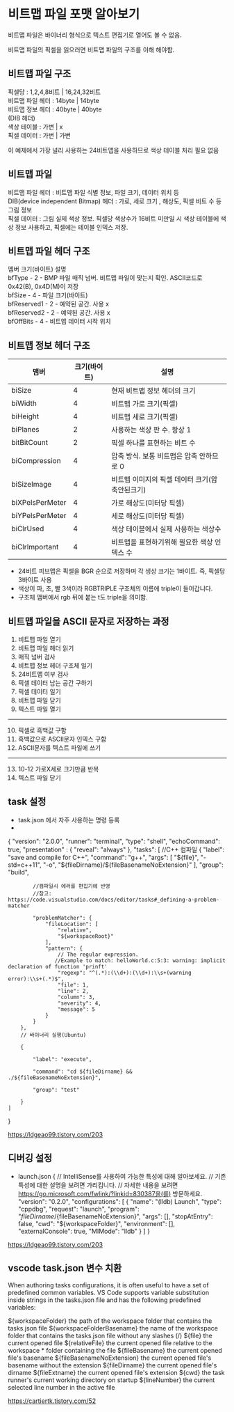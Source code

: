 # 비트맵 파일 포맷 알아보기

비트맵 파일은 바이너리 형식으로 텍스트 편집기로 열어도 볼 수 없음.

비트맵 파일의 픽셀을 읽으러면 비트맵 파일의 구조를 이해 해야함.

## 비트맵 파일 구조
픽셀당      : 1,2,4,8비트 | 16,24,32비트  
비트맵 파일 헤더 : 14byte  |  14byte  
비트맵 정보 헤더 : 40byte  |  40byte  
(DIB 헤더)  
색상 테이블 :     가변     |     x  
픽셀 데이터 :     가변     |    가변  

이 예제에서 가장 널리 사용하는 24비트맵을 사용하므로 색상 테이블 처리 필요 없음

## 비트맵 파일 
비트맵 파일 헤더 : 비트맵 파일 식별 정보, 파일 크기, 데이터 위치 등  
DIB(device independent Bitmap) 헤더 : 가로, 세로 크기 , 해상도, 픽셀 비트 수 등 그림 정보  
픽셀 데이터 : 그림 실제 색상 정보. 픽셀당 색상수가 16비트 미만일 시 색상 테이블에 색상 정보 사용하고, 픽셀에는 테이블 인덱스 저장.  

## 비트맵 파일 헤더 구조
멤버         크기(바이트)  설명  
bfType      - 2 - BMP 파일 매직 넘버. 비트맵 파일이 맞는지 확인. ASCII코드로 0x42(B), 0x4D(M)이 저장  
bfSize      - 4 - 파일 크기(바이트)  
bfReserved1 - 2 - 예약된 공간. 사용 x  
bfReserved2 - 2 - 예약된 공간. 사용 x  
bfOffBits   - 4 - 비트맵 데이터 시작 위치  

## 비트맵 정보 헤더 구조
|맴버|크기(바이트)|설명|
|--|----------|---|  
|biSize			|4|현재 비트맵 정보 헤더의 크기||  
|biWidth		|4|비트맵 가로 크기(픽셀)|
|biHeight		|4|비트맵 세로 크기(픽셀)|
|biPlanes		|2|사용하는 색상 판 수. 항상 1|
|bitBitCount	|2|픽셀 하나를 표현하는 비트 수 |
|biCompression	|4|압축 방식. 보통 비트맵은 압축 안하므로 0|
|biSizeImage	|4|비트맵 이미지의 픽셀 데이터 크기(압축안된크기)|
|biXPelsPerMeter|4|가로 해상도(미터당 픽셀)|  
|biYPelsPerMeter|4|세로 해상도(미터당 픽셀)|
|biClrUsed		|4|색상 테이블에서 실제 사용하는 색상수|
|biClrImportant	|4|	비트맵을 표현하기위해 필요한 색상 인덱스 수|  
* 24비트 피브맵은 픽셀을 BGR 순으로 저장하며 각 생상 크기는 1바이트. 즉, 픽셀당 3바이트 사용  
* 색상이 파, 초, 빨 3색이라 RGBTRIPLE 구조체의 이름에 triple이 들어갑니다.  
* 구조체 맴버에서 rgb 뒤에 붙는 t도 triple을 의미함.  


## 비트맵 파일을 ASCII 문자로 저장하는 과정
1. 비트맵 파일 열기
2. 비트맵 파일 헤더 읽기
3. 매직 넘버 검사
4. 비트맵 정보 헤더 구조체 일기
5. 24비트맵 여부 검사
6. 픽셀 데이터 남는 공간 구하기
7. 픽셀 데이터 일기
8. 비트맵 파일 닫기
9. 텍스트 파일 열기
----------------------------
10. 픽셀로 흑백값 구함
11. 흑백값으로 ASCII문자 인덱스 구함
12. ASCII문자를 텍스트 파일에 쓰기
----------------------------
13. 10-12 가로X세로 크기만큼 반복
14. 텍스트 파일 닫기




## task 설정
- task.json 에서 자주 사용하는 명령 등록
- 
{
    "version": "2.0.0",
    "runner": "terminal",
    "type": "shell",
    "echoCommand": true,
    "presentation" : { "reveal": "always" },
    "tasks": [
          //C++ 컴파일
          {
            "label": "save and compile for C++",
            "command": "g++",
            "args": [
                "${file}",
                "-std=c++11",
                "-o",
                "${fileDirname}/${fileBasenameNoExtension}"
            ],
            "group": "build",

            //컴파일시 에러를 편집기에 반영
            //참고:   https://code.visualstudio.com/docs/editor/tasks#_defining-a-problem-matcher

            "problemMatcher": {
                "fileLocation": [
                    "relative",
                    "${workspaceRoot}"
                ],
                "pattern": {
                    // The regular expression. 
                   //Example to match: helloWorld.c:5:3: warning: implicit declaration of function 'prinft'
                    "regexp": "^(.*):(\\d+):(\\d+):\\s+(warning error):\\s+(.*)$",
                    "file": 1,
                    "line": 2,
                    "column": 3,
                    "severity": 4,
                    "message": 5
                }
            }
        },
        // 바이너리 실행(Ubuntu)

        {

            "label": "execute",

            "command": "cd ${fileDirname} && ./${fileBasenameNoExtension}",

            "group": "test"

        }
	]
}

https://ldgeao99.tistory.com/203

## 디버깅 설정
- launch.json
{
    // IntelliSense를 사용하여 가능한 특성에 대해 알아보세요.
    // 기존 특성에 대한 설명을 보려면 가리킵니다.
    // 자세한 내용을 보려면 https://go.microsoft.com/fwlink/?linkid=830387을(를) 방문하세요.
    "version": "0.2.0",
    "configurations": [
        {
            "name": "(lldb) Launch",
            "type": "cppdbg",
            "request": "launch",
            "program": "${fileDirname}/${fileBasenameNoExtension}",
            "args": [],
            "stopAtEntry": false,
            "cwd": "${workspaceFolder}",
            "environment": [],
            "externalConsole": true,
            "MIMode": "lldb"
        }
    ]
}

https://ldgeao99.tistory.com/203


## vscode task.json 변수 치환

When authoring tasks configurations, it is often useful to have a set of predefined common variables. VS Code supports variable substitution inside strings in the tasks.json file and has the following predefined variables:

${workspaceFolder} the path of the workspace folder that contains the tasks.json file
${workspaceFolderBasename} the name of the workspace folder that contains the tasks.json file without any slashes (/)
${file} the current opened file
${relativeFile} the current opened file relative to the workspace * folder containing the file
${fileBasename} the current opened file's basename
${fileBasenameNoExtension} the current opened file's basename without the extension
${fileDirname} the current opened file's dirname
${fileExtname} the current opened file's extension
${cwd} the task runner's current working directory on startup
${lineNumber} the current selected line number in the active file

https://cartiertk.tistory.com/52
